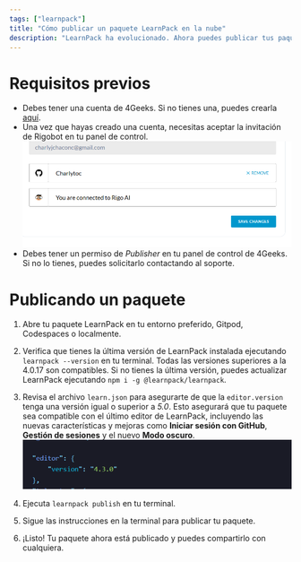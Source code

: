 ```yaml
---
tags: ["learnpack"]
title: "Cómo publicar un paquete LearnPack en la nube"
description: "LearnPack ha evolucionado. Ahora puedes publicar tus paquetes en la nube, para que puedas acceder a ellos desde cualquier lugar, en cualquier dispositivo. Durante esta guía aprenderás cómo publicar tus propios paquetes LearnPack y comenzar a compartirlos con tus amigos, colegas, estudiantes y el mundo entero."
---
```


# Requisitos previos

- Debes tener una cuenta de 4Geeks. Si no tienes una, puedes crearla [aquí](https://4geeks.com/pricing).
- Una vez que hayas creado una cuenta, necesitas aceptar la invitación de Rigobot en tu panel de control.
  ![Rigobot conectado](https://raw.githubusercontent.com/learnpack/docs/373d979448fdb782ea499e8f8c19caae2730759d/assets/rigobot-connected.png)
- Debes tener un permiso de _Publisher_ en tu panel de control de 4Geeks. Si no lo tienes, puedes solicitarlo contactando al soporte.

# Publicando un paquete

1. Abre tu paquete LearnPack en tu entorno preferido, Gitpod, Codespaces o localmente.

2. Verifica que tienes la última versión de LearnPack instalada ejecutando `learnpack --version` en tu terminal. Todas las versiones superiores a la 4.0.17 son compatibles. Si no tienes la última versión, puedes actualizar LearnPack ejecutando `npm i -g @learnpack/learnpack`.

3. Revisa el archivo `learn.json` para asegurarte de que la `editor.version` tenga una versión igual o superior a _5.0_. Esto asegurará que tu paquete sea compatible con el último editor de LearnPack, incluyendo las nuevas características y mejoras como **Iniciar sesión con GitHub**, **Gestión de sesiones** y el nuevo **Modo oscuro**.
   ![learnpack-editor learn.json](https://raw.githubusercontent.com/learnpack/docs/373d979448fdb782ea499e8f8c19caae2730759d/assets/learnpack-editor.png)
4. Ejecuta `learnpack publish` en tu terminal.

5. Sigue las instrucciones en la terminal para publicar tu paquete.

6. ¡Listo! Tu paquete ahora está publicado y puedes compartirlo con cualquiera.
